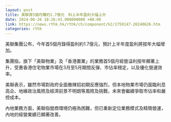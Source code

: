 ```yaml
---
layout: post
title: 美聯首5個月賺約1.7億元　料上半年盈利大幅上升
date: 2024-06-26 18:26:43.000000000 +08:00
link: https://news.rthk.hk/rthk/ch/component/k2/1759147-20240626.htm
categories: rthk
---
```


美聯集團公布，今年首5個月錄得盈利約1.7億元，預計上半年度盈利將按年大幅增加。

集團指，旗下「美聯物業」及「香港置業」的業務首5個月經營溢利按年顯著上升，受惠香港住宅物業市場在3月至5月期間反彈、市佔率穩定，以及優化營運效率。

美聯表示，雖然市場對政府全面撤辣招初期反應強烈，但本地物業市場仍面臨利息高企、地緣政治風險及經濟前景不明朗等風險及挑戰，未來會繼續爭取市佔率和嚴控成本。

內地業務方面，美聯指營商環境仍極為困難，但已重新定位業務模式及精簡營運，內地的經營業績已顯著改善。
